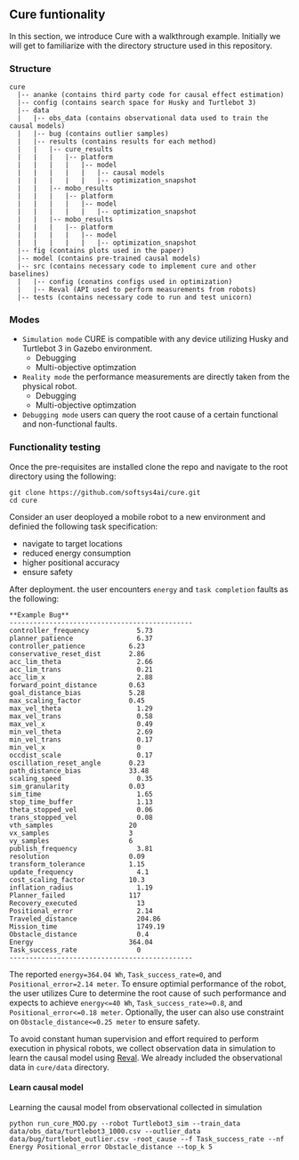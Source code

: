 ## Cure funtionality
In this section, we introduce Cure with a walkthrough example. Initially we will get to familiarize with the directory structure used in this repository.

### Structure
```
cure
  |-- ananke (contains third party code for causal effect estimation)
  |-- config (contains search space for Husky and Turtlebot 3)
  |-- data
  |   |-- obs_data (contains observational data used to train the causal models)
  |   |-- bug (contains outlier samples)
  |   |-- results (contains results for each method)
  |   |   |-- cure_results
  |   |   |   |-- platform  
  |   |   |   |   |-- model
  |   |   |   |   |   |-- causal models
  |   |   |   |   |   |-- optimization_snapshot 
  |   |   |-- mobo_results
  |   |   |   |-- platform  
  |   |   |   |   |-- model
  |   |   |   |   |   |-- optimization_snapshot 
  |   |   |-- mobo_results
  |   |   |   |-- platform  
  |   |   |   |   |-- model
  |   |   |   |   |   |-- optimization_snapshot                      
  |-- fig (contains plots used in the paper)
  |-- model (contains pre-trained causal models)  
  |-- src (contains necessary code to implement cure and other baselines)
  |   |-- config (conatins configs used in optimization)
  |   |-- Reval (API used to perform measurements from robots)
  |-- tests (contains necessary code to run and test unicorn)

```
### Modes
- `Simulation mode` CURE is compatible with any device utilizing Husky and Turtlebot 3 in Gazebo environment.
  - Debugging
  - Multi-objective optimzation
- `Reality mode` the performance measurements are directly taken from the physical robot.
  - Debugging
  - Multi-objective optimzation
- `Debugging mode` users can query the root cause of a certain functional and non-functional faults.

### Functionality testing
Once the pre-requisites are installed clone the repo and navigate to the root directory using the following:
```
git clone https://github.com/softsys4ai/cure.git
cd cure
```
Consider an user deoployed a mobile robot to a new environment and definied the following task specification:
- navigate to target locations
- reduced energy consumption
- higher positional accuracy
- ensure safety 

After deployment. the user encounters `energy` and `task completion` faults as the following:  

```
**Example Bug**
----------------------------------------------
controller_frequency	        5.73
planner_patience	            6.37
controller_patience	          6.23
conservative_reset_dist	      2.86
acc_lim_theta	                2.66
acc_lim_trans	                0.21
acc_lim_x	                    2.88
forward_point_distance	      0.63
goal_distance_bias	          5.28
max_scaling_factor	          0.45
max_vel_theta	                1.29
max_vel_trans	                0.58
max_vel_x	                    0.49
min_vel_theta	                2.69
min_vel_trans	                0.17
min_vel_x	                    0
occdist_scale	                0.17
oscillation_reset_angle	      0.23
path_distance_bias	          33.48
scaling_speed	                0.35
sim_granularity	              0.03
sim_time	                    1.65
stop_time_buffer	            1.13
theta_stopped_vel	            0.06
trans_stopped_vel	            0.08
vth_samples	                  20
vx_samples	                  3
vy_samples	                  6
publish_frequency	            3.81
resolution	                  0.09
transform_tolerance	          1.15
update_frequency	            4.1
cost_scaling_factor	          10.3
inflation_radius	            1.19
Planner_failed	              117
Recovery_executed	            13
Positional_error	            2.14
Traveled_distance	            204.86
Mission_time	                1749.19
Obstacle_distance	            0.4
Energy	                      364.04
Task_success_rate	            0
----------------------------------------------
```
The reported `energy=364.04 Wh`,  `Task_success_rate=0`, and `Positional_error=2.14 meter`. To ensure optimial performance of the robot, the user utilizes Cure to determine the root cause of such performance and expects to achieve `energy<=40 Wh`,  `Task_success_rate>=0.8`, and `Positional_error<=0.18 meter`. Optionally, the user can also use constraint on `Obstacle_distance<=0.25 meter` to ensure safety. 

To avoid constant human supervision and effort required to perform execution in physical robots, we collect observation data in simulation to learn the causal model using [Reval](https://github.com/softsys4ai/cure/blob/main/src/Reval/README.md). We already included the observational data in `cure/data` directory.

#### Learn causal model
Learning the causal model from observational collected in simulation
```
python run_cure_MOO.py --robot Turtlebot3_sim --train_data data/obs_data/turtlebot3_1000.csv --outlier_data data/bug/turtlebot_outlier.csv -root_cause --f Task_success_rate --nf Energy Positional_error Obstacle_distance --top_k 5

```


